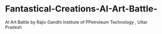 # Fantastical-Creations-AI-Art-Battle-
AI Art Battle by Rajiv Gandhi Institute of PPetroleum Technology , Uttar Pradesh
